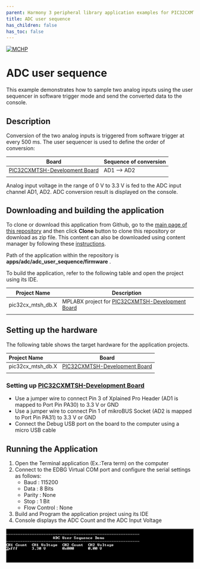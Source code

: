 ```yaml
---
parent: Harmony 3 peripheral library application examples for PIC32CXMTSH family
title: ADC user sequence 
has_children: false
has_toc: false
---
```


[![MCHP](https://www.microchip.com/ResourcePackages/Microchip/assets/dist/images/logo.png)](https://www.microchip.com)

# ADC user sequence

This example demonstrates how to sample two analog inputs using the user sequencer in software trigger mode and send the converted data to the console.

## Description

Conversion of the two analog inputs is triggered from software trigger at every 500 ms. The user sequencer is used to define the order of conversion:

| Board | Sequence of conversion |
| ----- | ---------------------- |
| [PIC32CXMTSH-Development Board]() |  AD1 --> AD2 |
|||

Analog input voltage in the range of 0 V to 3.3 V is fed to the ADC input channel AD1, AD2. ADC conversion result is displayed on the console.

## Downloading and building the application

To clone or download this application from Github, go to the [main page of this repository](https://github.com/Microchip-MPLAB-Harmony/csp_apps_pic32cx_mt) and then click **Clone** button to clone this repository or download as zip file.
This content can also be downloaded using content manager by following these [instructions](https://github.com/Microchip-MPLAB-Harmony/contentmanager/wiki).

Path of the application within the repository is **apps/adc/adc_user_sequence/firmware** .

To build the application, refer to the following table and open the project using its IDE.

| Project Name      | Description                                    |
| ----------------- | ---------------------------------------------- |
| pic32cx_mtsh_db.X | MPLABX project for [PIC32CXMTSH-Development Board]() |
|||

## Setting up the hardware

The following table shows the target hardware for the application projects.

| Project Name| Board|
|:---------|:---------:|
| pic32cx_mtsh_db.X | [PIC32CXMTSH-Development Board]()
|||

### Setting up [PIC32CXMTSH-Development Board]()

- Use a jumper wire to connect Pin 3 of Xplained Pro Header (AD1 is mapped to Port Pin PA30) to 3.3 V or GND
- Use a jumper wire to connect Pin 1 of mikroBUS Socket (AD2 is mapped to Port Pin PA31) to 3.3 V or GND
- Connect the Debug USB port on the board to the computer using a micro USB cable

## Running the Application

1. Open the Terminal application (Ex.:Tera term) on the computer
2. Connect to the EDBG Virtual COM port and configure the serial settings as follows:
    - Baud : 115200
    - Data : 8 Bits
    - Parity : None
    - Stop : 1 Bit
    - Flow Control : None
3. Build and Program the application project using its IDE
4. Console displays the ADC Count and the ADC Input Voltage

  ![output](images/output_adc_user_sequence.png)